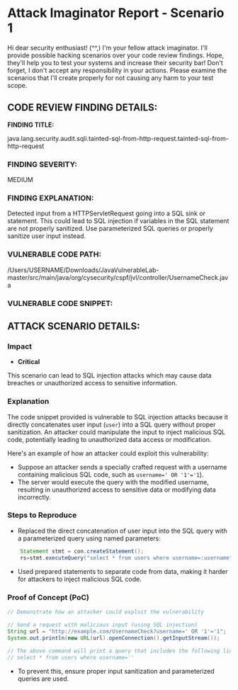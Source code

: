 
# Attack Imaginator Report - Scenario 1

Hi dear security enthusiast! (^^,)
I'm your fellow attack imaginator. I'll provide possible hacking scenarios over your code review findings.
Hope, they'll help you to test your systems and increase their security bar! 
Don't forget, I don't accept any responsibility in your actions.
Please examine the scenarios that I'll create properly for not causing any harm to your test scope.

## CODE REVIEW FINDING DETAILS:

**FINDING TITLE:**  

java.lang.security.audit.sqli.tainted-sql-from-http-request.tainted-sql-from-http-request

### FINDING SEVERITY:

MEDIUM

### FINDING EXPLANATION:

Detected input from a HTTPServletRequest going into a SQL sink or statement. This could lead to SQL injection if variables in the SQL statement are not properly sanitized. Use parameterized SQL queries or properly sanitize user input instead.

### VULNERABLE CODE PATH:

/Users/USERNAME/Downloads/JavaVulnerableLab-master/src/main/java/org/cysecurity/cspf/jvl/controller/UsernameCheck.java


### VULNERABLE CODE SNIPPET:


## ATTACK SCENARIO DETAILS:

### Impact

- **Critical**
 
This scenario can lead to SQL injection attacks which may cause data breaches or unauthorized access to sensitive information.

### Explanation

The code snippet provided is vulnerable to SQL injection attacks because it directly concatenates user input (`user`) into a SQL query without proper sanitization. An attacker could manipulate the input to inject malicious SQL code, potentially leading to unauthorized data access or modification.
 
Here's an example of how an attacker could exploit this vulnerability:
*   Suppose an attacker sends a specially crafted request with a username containing malicious SQL code, such as `username=' OR '1'='1`).
*   The server would execute the query with the modified username, resulting in unauthorized access to sensitive data or modifying data incorrectly.

### Steps to Reproduce

-   Replaced the direct concatenation of user input into the SQL query with a parameterized query using named parameters:
```java
    Statement stmt = con.createStatement();  
    rs=stmt.executeQuery("select * from users where username=:username", Map.of("username", user));
```
 
-   Used prepared statements to separate code from data, making it harder for attackers to inject malicious SQL code.

### Proof of Concept (PoC)

```java
// Demonstrate how an attacker could exploit the vulnerability

// Send a request with malicious input (using SQL injection)
String url = "http://example.com/UsernameCheck?username=' OR '1'='1";
System.out.println(new URL(url).openConnection().getInputStream());
 
// The above command will print a query that includes the following line:
// select * from users where username=''
```

-   To prevent this, ensure proper input sanitization and parameterized queries are used.
